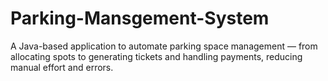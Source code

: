 # Parking-Mansgement-System
A Java-based application to automate parking space management — from allocating spots to generating tickets and handling payments, reducing manual effort and errors.

